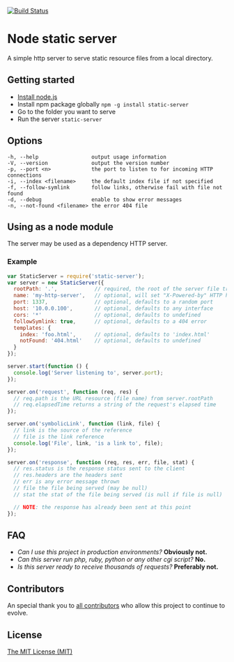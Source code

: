 [![Build Status](https://secure.travis-ci.org/nbluis/static-server.svg?branch=master)](http://travis-ci.org/nbluis/static-server)

# Node static server
A simple http server to serve static resource files from a local directory.

## Getting started
* [Install node.js](http://nodejs.org/download/)
* Install npm package globally `npm -g install static-server`
* Go to the folder you want to serve
* Run the server `static-server`

## Options

    -h, --help                 output usage information
    -V, --version              output the version number
    -p, --port <n>             the port to listen to for incoming HTTP connections
    -i, --index <filename>     the default index file if not specified
    -f, --follow-symlink       follow links, otherwise fail with file not found
    -d, --debug                enable to show error messages
    -n, --not-found <filename> the error 404 file

## Using as a node module

The server may be used as a dependency HTTP server.

### Example

```javascript
var StaticServer = require('static-server');
var server = new StaticServer({
  rootPath: '.',            // required, the root of the server file tree
  name: 'my-http-server',   // optional, will set "X-Powered-by" HTTP header
  port: 1337,               // optional, defaults to a random port
  host: '10.0.0.100',       // optional, defaults to any interface
  cors: '*'                 // optional, defaults to undefined
  followSymlink: true,      // optional, defaults to a 404 error
  templates: {
    index: 'foo.html',      // optional, defaults to 'index.html'
    notFound: '404.html'    // optional, defaults to undefined
  }
});

server.start(function () {
  console.log('Server listening to', server.port);
});

server.on('request', function (req, res) {
  // req.path is the URL resource (file name) from server.rootPath
  // req.elapsedTime returns a string of the request's elapsed time
});

server.on('symbolicLink', function (link, file) {
  // link is the source of the reference
  // file is the link reference
  console.log('File', link, 'is a link to', file);
});

server.on('response', function (req, res, err, file, stat) {
  // res.status is the response status sent to the client
  // res.headers are the headers sent
  // err is any error message thrown
  // file the file being served (may be null)
  // stat the stat of the file being served (is null if file is null)

  // NOTE: the response has already been sent at this point
});
```

## FAQ
* _Can I use this project in production environments?_ **Obviously not.**
* _Can this server run php, ruby, python or any other cgi script?_ **No.**
* _Is this server ready to receive thousands of requests?_ **Preferably not.**

## Contributors
An special thank you to [all contributors](https://github.com/nbluis/static-server/graphs/contributors) who allow this project to continue to evolve.

## License
[The MIT License (MIT)](http://creativecommons.org/licenses/MIT/)
